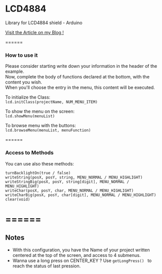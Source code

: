 # LCD4884
Library for LCD4884 shield - Arduino

[Visit the Article on my Blog !](http://horloge-skynet.weebly.com/arduino/lcd4884-shield)

======

### How to use it


Please consider starting write down your information in the header of the example.  
Now, complete the body of functions declared at the bottom, with the content you wish.  
When you'll choose the entry in the menu, this content will be executed.  

To initialize the Class:  
```lcd.initClass(projectName, NUM_MENU_ITEM) ```

To show the menu on the screen:  
```lcd.showMenu(menuList) ```

To browse menu with the buttons:  
```lcd.browseMenu(menuList, menuFunction) ```


======
### Access to Methods

You can use also these methods:

```turnBacklightOn(true / false)```  
```writeString(posX, posY, string, MENU_NORMAL / MENU_HIGHLIGHT)```  
```writeStringBig(posX, posY, string[digit], MENU_NORMAL / MENU_HIGHLIGHT)```  
```writeChar(posX, posY, char, MENU_NORMAL / MENU_HIGHLIGHT)```  
```writeCharBig(posX, posY, char[digit], MENU_NORMAL / MENU_HIGHLIGHT)```  
```clear(void) ```


======
======

## Notes
* With this configuration, you have the Name of your project written centered at the top of the screen, and access to 4 submenus.
* Wanna use a long press on CENTER_KEY ? Use ```getLongPress() ``` to reach the status of last pression.
